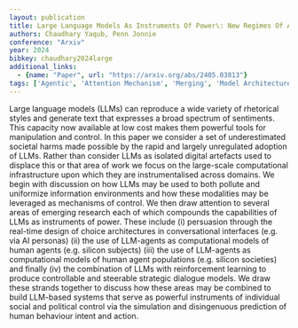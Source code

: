 ```yaml
---
layout: publication
title: Large Language Models As Instruments Of Power\: New Regimes Of Autonomous Manipulation And Control
authors: Chaudhary Yaqub, Penn Jonnie
conference: "Arxiv"
year: 2024
bibkey: chaudhary2024large
additional_links:
  - {name: "Paper", url: "https://arxiv.org/abs/2405.03813"}
tags: ['Agentic', 'Attention Mechanism', 'Merging', 'Model Architecture', 'RAG', 'Reinforcement Learning', 'Tools']
---
```

Large language models (LLMs) can reproduce a wide variety of rhetorical styles and generate text that expresses a broad spectrum of sentiments. This capacity now available at low cost makes them powerful tools for manipulation and control. In this paper we consider a set of underestimated societal harms made possible by the rapid and largely unregulated adoption of LLMs. Rather than consider LLMs as isolated digital artefacts used to displace this or that area of work we focus on the large-scale computational infrastructure upon which they are instrumentalised across domains. We begin with discussion on how LLMs may be used to both pollute and uniformize information environments and how these modalities may be leveraged as mechanisms of control. We then draw attention to several areas of emerging research each of which compounds the capabilities of LLMs as instruments of power. These include (i) persuasion through the real-time design of choice architectures in conversational interfaces (e.g. via AI personas) (ii) the use of LLM-agents as computational models of human agents (e.g. silicon subjects) (iii) the use of LLM-agents as computational models of human agent populations (e.g. silicon societies) and finally (iv) the combination of LLMs with reinforcement learning to produce controllable and steerable strategic dialogue models. We draw these strands together to discuss how these areas may be combined to build LLM-based systems that serve as powerful instruments of individual social and political control via the simulation and disingenuous prediction of human behaviour intent and action.

